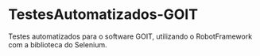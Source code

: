 # TestesAutomatizados-GOIT
Testes automatizados para o software GOIT, utilizando o RobotFramework com a biblioteca do Selenium.
